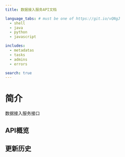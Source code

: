 ```yaml
---
title: 数据接入服务API文档

language_tabs: # must be one of https://git.io/vQNgJ
  - shell
  - java
  - python
  - javascript

includes:
  - metadatas
  - tasks
  - admins
  - errors

search: true
---
```


# 简介

数据接入服务接口

## API概览

## 更新历史
